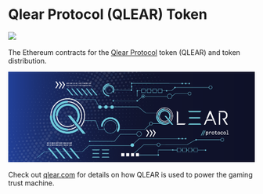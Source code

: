 # Qlear Protocol (QLEAR) Token

<a href="https://discordapp.com/invite/p6JTmBN" target="_blank"><img src="https://img.shields.io/badge/discord--blue.svg?longCache=true&style=popout-square"></a>

The Ethereum contracts for the [Qlear Protocol](https://qlear.com) token  (QLEAR) and token distribution.

![Qlear Protocol](qlear_cover.png)

Check out [qlear.com](https://qlear.com) for details on how QLEAR is used to power the gaming trust machine. 
